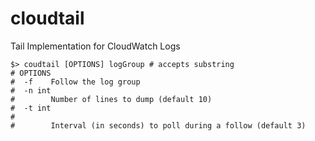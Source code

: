 # cloudtail
Tail Implementation for CloudWatch Logs

```
$> coudtail [OPTIONS] logGroup # accepts substring
# OPTIONS
#  -f    Follow the log group
#  -n int
#        Number of lines to dump (default 10)
#  -t int
#
#        Interval (in seconds) to poll during a follow (default 3)
```
